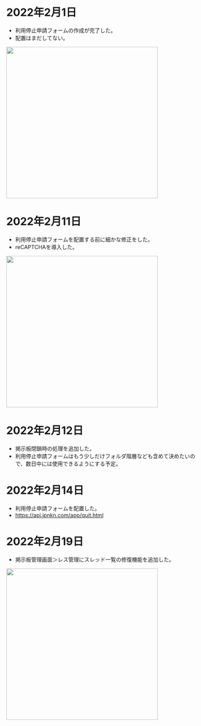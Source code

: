 # 2022年2月1日

- 利用停止申請フォームの作成が完了した。
- 配置はまだしてない。

<img src="https://t1.jpnkn.com/wp-content/uploads/2022/02/02002721/quit-e1643729310296.png" width="400">

# 2022年2月11日

- 利用停止申請フォームを配置する前に細かな修正をした。
- reCAPTCHAを導入した。

<img src="https://t1.jpnkn.com/wp-content/uploads/2022/02/11222051/20220211-form.png" width="400">

# 2022年2月12日

- 掲示板閉鎖時の処理を追加した。
- 利用停止申請フォームはもう少しだけフォルダ階層なども含めて決めたいので、数日中には使用できるようにする予定。

# 2022年2月14日

- 利用停止申請フォームを配置した。
- https://api.jpnkn.com/app/quit.html

# 2022年2月19日

- 掲示板管理画面＞レス管理にスレッド一覧の修復機能を追加した。

<img src="https://t1.jpnkn.com/wp-content/uploads/2022/02/19154730/2022-02-19-15_44_34.png" width="400">
